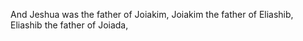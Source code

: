 And Jeshua was the father of Joiakim, Joiakim the father of Eliashib, Eliashib the father of Joiada,
